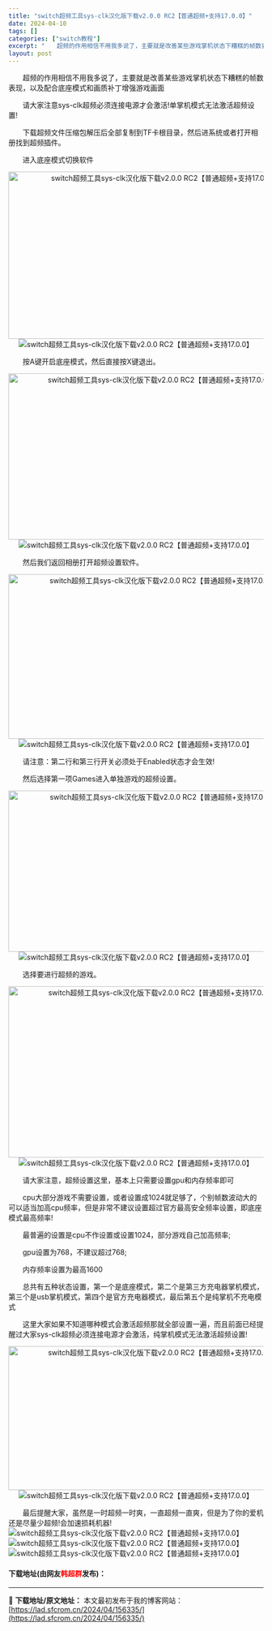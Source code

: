```yaml
---
title: "switch超频工具sys-clk汉化版下载v2.0.0 RC2【普通超频+支持17.0.0】"
date: 2024-04-10
tags: []
categories: ["switch教程"]
excerpt: "　　超频的作用相信不用我多说了，主要就是改善某些游戏掌机状态下糟糕的帧数表现，以及配合底座模式和画质补丁增强游戏画面 　　请大家注意sys-clk超频必须连接电源才会激活!单掌机模式无法激活超频设置! 　　下载超频文件压缩包解压后全部复制到TF卡根目录，然后进系统或者打开相册找到超频插件。 　　进入&hellip;"
layout: post
---
```


 <p>　　超频的作用相信不用我多说了，主要就是改善某些游戏掌机状态下糟糕的帧数表现，以及配合底座模式和画质补丁增强游戏画面</p> <p>　　请大家注意sys-clk超频必须连接电源才会激活!单掌机模式无法激活超频设置!</p> <p>　　下载超频文件压缩包解压后全部复制到TF卡根目录，然后进系统或者打开相册找到超频插件。</p> <p>　　进入底座模式切换软件</p> <p align="center"><img src="https://lad.sfcrom.cn/wp-content/uploads/2024/04/20240410_66162d2a0af2e.webp" style="width: 600px; height: 330px;" alt="switch超频工具sys-clk汉化版下载v2.0.0 RC2【普通超频+支持17.0.0】" /><img align="" border="0" src="https://www.2023game.com/e/game1989/Switch%E6%B8%B8%E6%88%8F%E8%B6%85%E9%A2%91%E6%8F%92%E4%BB%B6%20_%20%E7%8E%A9%E5%AE%B6%E5%AF%BC%E8%88%AA_files/chs-chaopin04.jpg" alt="switch超频工具sys-clk汉化版下载v2.0.0 RC2【普通超频+支持17.0.0】" /></p> <p>　　按A键开启底座模式，然后直接按X键退出。</p> <p align="center"><img src="https://lad.sfcrom.cn/wp-content/uploads/2024/04/20240410_66162d2b4a3e0.webp" style="width: 587px; height: 328px;" alt="switch超频工具sys-clk汉化版下载v2.0.0 RC2【普通超频+支持17.0.0】" /><img align="" border="0" src="https://www.2023game.com/e/game1989/Switch%E6%B8%B8%E6%88%8F%E8%B6%85%E9%A2%91%E6%8F%92%E4%BB%B6%20_%20%E7%8E%A9%E5%AE%B6%E5%AF%BC%E8%88%AA_files/chs-chaopin05.jpg" alt="switch超频工具sys-clk汉化版下载v2.0.0 RC2【普通超频+支持17.0.0】" /></p> <p>　　然后我们返回相册打开超频设置软件。</p> <p align="center"><img src="https://lad.sfcrom.cn/wp-content/uploads/2024/04/20240410_66162d2c8cbea.webp" style="width: 594px; height: 325px;" alt="switch超频工具sys-clk汉化版下载v2.0.0 RC2【普通超频+支持17.0.0】" /><img align="" border="0" src="https://www.2023game.com/e/game1989/Switch%E6%B8%B8%E6%88%8F%E8%B6%85%E9%A2%91%E6%8F%92%E4%BB%B6%20_%20%E7%8E%A9%E5%AE%B6%E5%AF%BC%E8%88%AA_files/chs-chaopin06.jpg" alt="switch超频工具sys-clk汉化版下载v2.0.0 RC2【普通超频+支持17.0.0】" /></p> <p>　　请注意：第二行和第三行开关必须处于Enabled状态才会生效!</p> <p>　　然后选择第一项Games进入单独游戏的超频设置。</p> <p align="center"><img src="https://lad.sfcrom.cn/wp-content/uploads/2024/04/20240410_66162d2dc6393.webp" style="width: 595px; height: 318px;" alt="switch超频工具sys-clk汉化版下载v2.0.0 RC2【普通超频+支持17.0.0】" /><img align="" border="0" src="https://www.2023game.com/e/game1989/Switch%E6%B8%B8%E6%88%8F%E8%B6%85%E9%A2%91%E6%8F%92%E4%BB%B6%20_%20%E7%8E%A9%E5%AE%B6%E5%AF%BC%E8%88%AA_files/chs-chaopin07.jpg" alt="switch超频工具sys-clk汉化版下载v2.0.0 RC2【普通超频+支持17.0.0】" /></p> <p>　　选择要进行超频的游戏。</p> <p align="center"><img src="https://lad.sfcrom.cn/wp-content/uploads/2024/04/20240410_66162d2f2df1f.webp" style="width: 589px; height: 338px;" alt="switch超频工具sys-clk汉化版下载v2.0.0 RC2【普通超频+支持17.0.0】" /><img align="" border="0" src="https://www.2023game.com/e/game1989/Switch%E6%B8%B8%E6%88%8F%E8%B6%85%E9%A2%91%E6%8F%92%E4%BB%B6%20_%20%E7%8E%A9%E5%AE%B6%E5%AF%BC%E8%88%AA_files/chs-chaopin08.jpg" alt="switch超频工具sys-clk汉化版下载v2.0.0 RC2【普通超频+支持17.0.0】" /></p> <p>　　请大家注意，超频设置这里，基本上只需要设置gpu和内存频率即可</p> <p>　　cpu大部分游戏不需要设置，或者设置成1024就足够了，个别帧数波动大的可以适当加高cpu频率，但是非常不建议设置超过官方最高安全频率设置，即底座模式最高频率!</p> <p>　　最普遍的设置是cpu不作设置或设置1024，部分游戏自己加高频率;</p> <p>　　gpu设置为768，不建议超过768;</p> <p>　　内存频率设置为最高1600</p> <p>　　总共有五种状态设置，第一个是底座模式，第二个是第三方充电器掌机模式，第三个是usb掌机模式，第四个是官方充电器模式，最后第五个是纯掌机不充电模式</p> <p>　　这里大家如果不知道哪种模式会激活超频那就全部设置一遍，而且前面已经提醒过大家sys-clk超频必须连接电源才会激活，纯掌机模式无法激活超频设置!</p> <p align="center"><img src="https://lad.sfcrom.cn/wp-content/uploads/2024/04/20240410_66162d30745e7.webp" style="width: 588px; height: 284px;" alt="switch超频工具sys-clk汉化版下载v2.0.0 RC2【普通超频+支持17.0.0】" /><img align="" border="0" src="https://www.2023game.com/e/game1989/Switch%E6%B8%B8%E6%88%8F%E8%B6%85%E9%A2%91%E6%8F%92%E4%BB%B6%20_%20%E7%8E%A9%E5%AE%B6%E5%AF%BC%E8%88%AA_files/chs-chaopin09.jpg" alt="switch超频工具sys-clk汉化版下载v2.0.0 RC2【普通超频+支持17.0.0】" /></p> <p>　　最后提醒大家，虽然是一时超频一时爽，一直超频一直爽，但是为了你的爱机还是尽量少超频!会加速损耗机器!<img align="" border="0" src="https://www.2023game.com/e/game1989/Switch%E6%B8%B8%E6%88%8F%E8%B6%85%E9%A2%91%E6%8F%92%E4%BB%B6%20_%20%E7%8E%A9%E5%AE%B6%E5%AF%BC%E8%88%AA_files/chs-chaopin01.jpg" alt="switch超频工具sys-clk汉化版下载v2.0.0 RC2【普通超频+支持17.0.0】" /><img align="" border="0" src="https://www.2023game.com/e/game1989/Switch%E6%B8%B8%E6%88%8F%E8%B6%85%E9%A2%91%E6%8F%92%E4%BB%B6%20_%20%E7%8E%A9%E5%AE%B6%E5%AF%BC%E8%88%AA_files/chs-chaopin02.jpg" alt="switch超频工具sys-clk汉化版下载v2.0.0 RC2【普通超频+支持17.0.0】" /><img align="" border="0" src="https://www.2023game.com/e/game1989/Switch%E6%B8%B8%E6%88%8F%E8%B6%85%E9%A2%91%E6%8F%92%E4%BB%B6%20_%20%E7%8E%A9%E5%AE%B6%E5%AF%BC%E8%88%AA_files/chs-chaopin03.jpg" alt="switch超频工具sys-clk汉化版下载v2.0.0 RC2【普通超频+支持17.0.0】" /></p> <p><h4>下载地址(由网友<font color="red">韩超群</font>发布)：</h4></p> 

---
📖 **下载地址/原文地址：** 本文最初发布于我的博客网站：[https://lad.sfcrom.cn/2024/04/156335/](https://lad.sfcrom.cn/2024/04/156335/)
